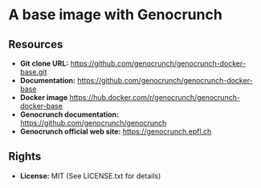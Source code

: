 A base image with Genocrunch
============================

## Resources

- **Git clone URL:** https://github.com/genocrunch/genocrunch-docker-base.git
- **Documentation:** https://github.com/genocrunch/genocrunch-docker-base
- **Docker image** https://hub.docker.com/r/genocrunch/genocrunch-docker-base
- **Genocrunch documentation:** https://github.com/genocrunch/genocrunch
- **Genocrunch official web site:** https://genocrunch.epfl.ch

## Rights

- **License:** MIT (See LICENSE.txt for details)
